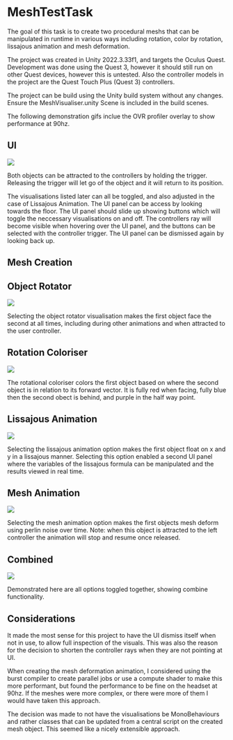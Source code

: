 
# MeshTestTask

The goal of this task is to create two procedural meshs that can be manipulated in runtime in various ways including rotation, color by rotation, lissajous animation and mesh deformation. 

The project was created in Unity 2022.3.33f1, and targets the Oculus Quest. Development was done using the Quest 3, however it should still run on other Quest devices, however this is untested. Also the controller models in the project are the Quest Touch Plus (Quest 3) controllers.

The project can be build using the Unity build system without any changes. Ensure the MeshVisualiser.unity Scene is included in the build scenes.

The following demonstration gifs inclue the OVR profiler overlay to show performance at 90hz.

## UI

![](https://github.com/cruicktheo/MeshTestTask/blob/main/DemonstrationGifs/ObjectAttractorDemonstration.GIF)

Both objects can be attracted to the controllers by holding the trigger. Releasing the trigger will let go of the object and it will return to its position.

The visualisations listed later can all be toggled, and also adjusted in the case of Lissajous Animation. The UI panel can be access by looking towards the floor. The UI panel should slide up showing buttons which will toggle the neccessary visualisations on and off. The controllers ray will become visible when hovering over the UI panel, and the buttons can be selected with the controller trigger. The UI panel can be dismissed again by looking back up.

## Mesh Creation


## Object Rotator

![](https://github.com/cruicktheo/MeshTestTask/blob/main/DemonstrationGifs/ObjectRotatorDemonstration.GIF)

Selecting the object rotator visualisation makes the first object face the second at all times, including during other animations and when attracted to the user controller.

## Rotation Coloriser

![](https://github.com/cruicktheo/MeshTestTask/blob/main/DemonstrationGifs/RotationalColorisrDemonstration.GIF)

The rotational coloriser colors the first object based on where the second object is in relation to its forward vector. It is fully red when facing, fully blue then the second obect is behind, and purple in the half way point.

## Lissajous Animation

![](https://github.com/cruicktheo/MeshTestTask/blob/main/DemonstrationGifs/LissajousAnimatorDemonstration.GIF)

Selecting the lissajous animation option makes the first object float on x and y in a lissajous manner. Selecting this option enabled a second UI panel where the variables of the lissajous formula can be manipulated and the results viewed in real time.

## Mesh Animation

![](https://github.com/cruicktheo/MeshTestTask/blob/main/DemonstrationGifs/MeshAnimationDemonstration.GIF)

Selecting the mesh animation option makes the first objects mesh deform using perlin noise over time. Note: when this object is attracted to the left controller the animation will stop and resume once released.

## Combined
![](https://github.com/cruicktheo/MeshTestTask/blob/main/DemonstrationGifs/AllDemonstration.GIF)

Demonstrated here are all options toggled together, showing combine functionality.

## Considerations

It made the most sense for this project to have the UI dismiss itself when not in use, to allow full inspection of the visuals. This was also the reason for the decision to shorten the controller rays when they are not pointing at UI.

When creating the mesh deformation animation, I considered using the burst compiler to create parallel jobs or use a compute shader to make this more performant, but found the performance to be fine on the headset at 90hz. If the meshes were more complex, or there were more of them I would have taken this approach.

The decision was made to not have the visualisations be MonoBehaviours and rather classes that can be updated from a central script on the created mesh object. This seemed like a nicely extensible approach.